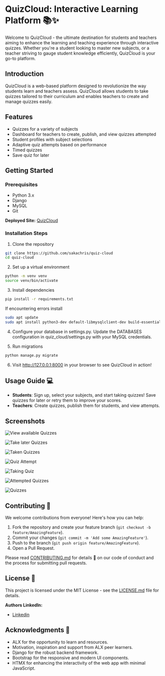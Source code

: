 # QuizCloud: Interactive Learning Platform 📚✨

Welcome to QuizCloud - the ultimate destination for students and teachers aiming to enhance the learning and teaching experience through interactive quizzes. Whether you're a student looking to master new subjects, or a teacher striving to gauge student knowledge efficiently, QuizCloud is your go-to platform.

## Introduction
QuizCloud is a web-based platform designed to revolutionize the way students learn and teachers assess. QuizCloud allows students to take quizzes tailored to their curriculum and enables teachers to create and manage quizzes easily.

## Features
- Quizzes for a variety of subjects
- Dashboard for teachers to create, publish, and view quizzes attempted
- Student profiles with subject selections
- Adaptive quiz attempts based on performance
- Timed quizzes
- Save quiz for later

## Getting Started

### Prerequisites
- Python 3.x
- Django
- MySQL
- Git

**Deployed Site:** [QuizCloud](https://qc.sakachris.com/)

### Installation Steps
1. Clone the repository
```bash
git clone https://github.com/sakachris/quiz-cloud 
cd quiz-cloud
```

2. Set up a virtual environment
```bash
python -m venv venv
source venv/bin/activate
```

3. Install dependencies
```bash
pip install -r requirements.txt
```
If encountering errors install
```bash
sudo apt update
sudo apt install python3-dev default-libmysqlclient-dev build-essential
```

4. Configure your database in settings.py.
Update the DATABASES configuration in quiz_cloud/settings.py with your MySQL credentials.

5. Run migrations
```bash
python manage.py migrate
```

6. Visit http://127.0.0.1:8000 in your browser to see QuizCloud in action!


## Usage Guide 💻

- **Students**: Sign up, select your subjects, and start taking quizzes! Save quizzes for later or retry them to improve your scores.
- **Teachers**: Create quizzes, publish them for students, and view attempts.

## Screenshots

![View available Quizzes](https://github.com/sakachris/quiz-cloud/assets/125475525/9c2c6c8a-481c-4dfd-aebf-69afa244b6da)

![Take later Quizzes](https://github.com/sakachris/quiz-cloud/assets/125475525/457430e7-027c-4f65-9309-e8815ee5177e)

![Taken Quizzes](https://github.com/sakachris/quiz-cloud/assets/125475525/402606bc-d7fa-4ad7-80c8-bba5758b72e0)

![Quiz Attempt](https://github.com/sakachris/quiz-cloud/assets/125475525/ffa365b6-e0b8-469e-8a43-b78709b17a6c)

![Taking Quiz](https://github.com/sakachris/quiz-cloud/assets/125475525/d22ccdbd-9900-42ac-b5d0-bd5a832c0da3)

![Attempted Quizzes](https://github.com/sakachris/quiz-cloud/assets/125475525/1dcfe25d-639d-4792-9542-cf22f6b3510e)

![Quizzes](https://github.com/sakachris/quiz-cloud/assets/125475525/23d7d4ce-a0c7-477b-98e3-2c830243842b)

## Contributing 👐

We welcome contributions from everyone! Here's how you can help:

1. Fork the repository and create your feature branch (`git checkout -b feature/AmazingFeature`).
2. Commit your changes (`git commit -m 'Add some AmazingFeature'`).
3. Push to the branch (`git push origin feature/AmazingFeature`).
4. Open a Pull Request.

Please read [CONTRIBUTING.md](CONTRIBUTING.md) for details 📜 on our code of conduct and the process for submitting pull requests.


## License 📄

This project is licensed under the MIT License - see the [LICENSE.md](LICENSE.md) file for details.

**Authors LinkedIn:**
- [Linkedin](https://www.linkedin.com/in/chris-saka/)

## Acknowledgments 👏

- ALX for the opportunity to learn and resources.
- Motivation, inspiration and support from ALX peer learners.
- Django for the robust backend framework.
- Bootstrap for the responsive and modern UI components.
- HTMX for enhancing the interactivity of the web app with minimal JavaScript.
